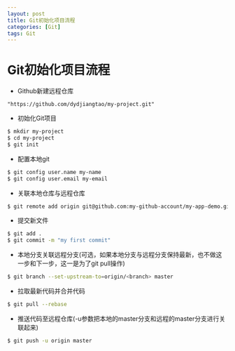 ```yaml
---
layout: post
title: Git初始化项目流程
categories: [Git]
tags: Git
---
```


# Git初始化项目流程

* Github新建远程仓库
```
"https://github.com/dydjiangtao/my-project.git"
```

* 初始化Git项目
```bash
$ mkdir my-project
$ cd my-project
$ git init
```

* 配置本地git
```bash
$ git config user.name my-name
$ git config user.email my-email
```

* 关联本地仓库与远程仓库
```bash
$ git remote add origin git@github.com:my-github-account/my-app-demo.git
```

* 提交新文件
```bash
$ git add .
$ git commit -m "my first commit"
```

* 本地分支关联远程分支(可选，如果本地分支与远程分支保持最新，也不做这一步和下一步，这一是为了git pull操作)
```bash
$ git branch --set-upstream-to=origin/<branch> master
```

* 拉取最新代码并合并代码
```bash
$ git pull --rebase
```

* 推送代码至远程仓库(-u参数把本地的master分支和远程的master分支进行关联起来)
```bash
$ git push -u origin master
```






